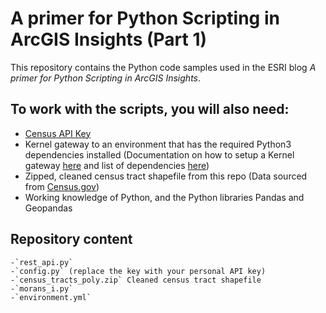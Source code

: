 # A primer for Python Scripting in ArcGIS Insights (Part 1)
This repository contains the Python code samples used in the ESRI blog *A primer for Python Scripting in ArcGIS Insights*.

## To work with the scripts, you will also need:
- [Census API Key](https://www.census.gov/data/developers/guidance/api-user-guide.html)
- Kernel gateway to an environment that has the required Python3 dependencies installed (Documentation on how to setup a Kernel gateway [here]((https://github.com/Esri/insights-scripting-guide)) and list of dependencies [here](environment.yml))
- Zipped, cleaned census tract shapefile from this repo (Data sourced from [Census.gov](https://www.census.gov/geographies/mapping-files/time-series/geo/carto-boundary-file.html))
- Working knowledge of Python, and the Python libraries Pandas and Geopandas

## Repository content
    -`rest_api.py`
    -`config.py` (replace the key with your personal API key)
    -`census_tracts_poly.zip` Cleaned census tract shapefile
    -`morans_i.py`
    -`environment.yml`
